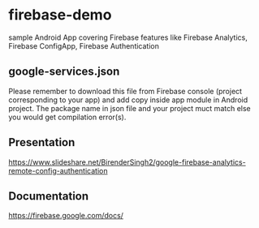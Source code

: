 # firebase-demo
sample Android App covering Firebase features like Firebase Analytics, Firebase ConfigApp, Firebase Authentication

## google-services.json
Please remember to download this file from Firebase console (project corresponding to your app) and add copy inside app module in Android project. The package name in json file and your project muct match else you would get compilation error(s).

## Presentation 
https://www.slideshare.net/BirenderSingh2/google-firebase-analytics-remote-config-authentication

## Documentation
https://firebase.google.com/docs/
